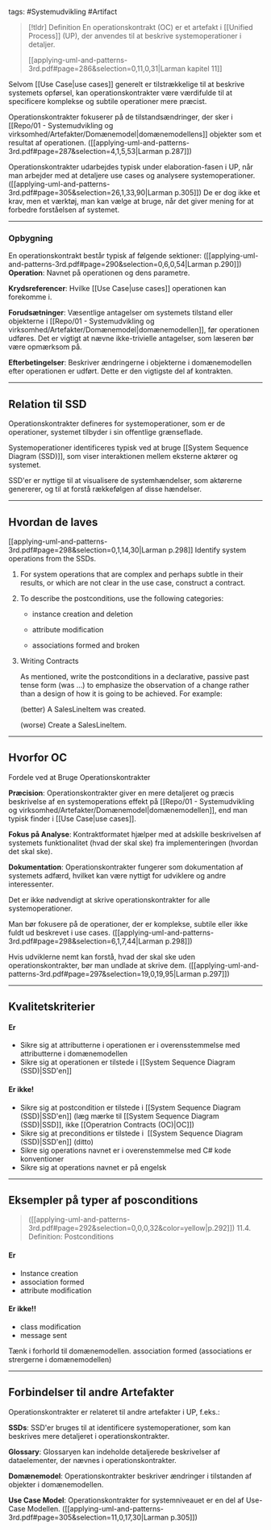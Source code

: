 tags: #Systemudvikling #Artifact
> [!tldr] Definition
> En operationskontrakt (OC) er et artefakt i [[Unified Process]] (UP), der anvendes til at beskrive systemoperationer i detaljer. 
>
> [[applying-uml-and-patterns-3rd.pdf#page=286&selection=0,11,0,31|Larman kapitel 11]]

Selvom [[Use Case|use cases]] generelt er tilstrækkelige til at beskrive systemets opførsel, kan operationskontrakter være værdifulde til at specificere komplekse og subtile operationer mere præcist. 

Operationskontrakter fokuserer på de tilstandsændringer, der sker i [[Repo/01 - Systemudvikling og virksomhed/Artefakter/Domænemodel|domænemodellens]] objekter som et resultat af operationen.
([[applying-uml-and-patterns-3rd.pdf#page=287&selection=4,1,5,53|Larman p.287]])

Operationskontrakter udarbejdes typisk under elaboration-fasen i UP, når man arbejder med at detaljere use cases og analysere systemoperationer. 
([[applying-uml-and-patterns-3rd.pdf#page=305&selection=26,1,33,90|Larman p.305]])
De er dog ikke et krav, men et værktøj, man kan vælge at bruge, når det giver mening for at forbedre forståelsen af systemet.

---

### Opbygning
En operationskontrakt består typisk af følgende sektioner:
([[applying-uml-and-patterns-3rd.pdf#page=290&selection=0,6,0,54|Larman p.290]])
**Operation**: 
Navnet på operationen og dens parametre.

**Krydsreferencer**: 
Hvilke [[Use Case|use cases]] operationen kan forekomme i.

**Forudsætninger**: 
Væsentlige antagelser om systemets tilstand eller objekterne i [[Repo/01 - Systemudvikling og virksomhed/Artefakter/Domænemodel|domænemodellen]], før operationen udføres. Det er vigtigt at nævne ikke-trivielle antagelser, som læseren bør være opmærksom på.

**Efterbetingelser**: 
Beskriver ændringerne i objekterne i domænemodellen efter operationen er udført. Dette er den vigtigste del af kontrakten.

---

## Relation til SSD
Operationskontrakter defineres for systemoperationer, som er de operationer, systemet tilbyder i sin offentlige grænseflade. 

Systemoperationer identificeres typisk ved at bruge [[System Sequence Diagram (SSD)]], som viser interaktionen mellem eksterne aktører og systemet. 

SSD'er er nyttige til at visualisere de systemhændelser, som aktørerne genererer, og til at forstå rækkefølgen af disse hændelser.

---

## Hvordan de laves
[[applying-uml-and-patterns-3rd.pdf#page=298&selection=0,1,14,30|Larman p.298]]
Identify system operations from the SSDs.

1. For system operations that are complex and perhaps subtle in their results, or which are not clear in the use case, construct a contract.

2. To describe the postconditions, use the following categories:

	- instance creation and deletion
	
	- attribute modification
	
	- associations formed and broken

3. Writing Contracts

	As mentioned, write the postconditions in a declarative, passive past tense form (was …) to emphasize the observation of a change rather than a design of how it is going to be achieved. For example:
	
	(better) A SalesLineItem was created.
	
	(worse) Create a SalesLineItem.

---

## Hvorfor OC
Fordele ved at Bruge Operationskontrakter

**Præcision**: 
Operationskontrakter giver en mere detaljeret og præcis beskrivelse af en systemoperations effekt på [[Repo/01 - Systemudvikling og virksomhed/Artefakter/Domænemodel|domænemodellen]], end man typisk finder i [[Use Case|use cases]].

**Fokus på Analyse**:
Kontraktformatet hjælper med at adskille beskrivelsen af systemets funktionalitet (hvad der skal ske) fra implementeringen (hvordan det skal ske).

**Dokumentation**:
Operationskontrakter fungerer som dokumentation af systemets adfærd, hvilket kan være nyttigt for udviklere og andre interessenter.

Det er ikke nødvendigt at skrive operationskontrakter for alle systemoperationer.

Man bør fokusere på de operationer, der er komplekse, subtile eller ikke fuldt ud beskrevet i use cases. 
([[applying-uml-and-patterns-3rd.pdf#page=298&selection=6,1,7,44|Larman p.298]])

Hvis udviklerne nemt kan forstå, hvad der skal ske uden operationskontrakter, bør man undlade at skrive dem.
([[applying-uml-and-patterns-3rd.pdf#page=297&selection=19,0,19,95|Larman p.297]])

---

## Kvalitetskriterier
#### Er
- Sikre sig at attributterne i operationen er i overensstemmelse med attributterne i domænemodellen
- Sikre sig at operationen er tilstede i [[System Sequence Diagram (SSD)|SSD'en]]
#### Er ikke!
- Sikre sig at postcondition er tilstede i [[System Sequence Diagram (SSD)|SSD'en]] (læg mærke til [[System Sequence Diagram (SSD)|SSD]], ikke [[Operatrion Contracts (OC)|OC]])
- Sikre sig at preconditions er tilstede i  [[System Sequence Diagram (SSD)|SSD'en]] (ditto)
- Sikre sig operations navnet er i overenstemmelse med C# kode konventioner
- Sikre sig at operations navnet er på engelsk

---

## Eksempler på typer af posconditions
> ([[applying-uml-and-patterns-3rd.pdf#page=292&selection=0,0,0,32&color=yellow|p.292]])
> 11.4. Definition: Postconditions

#### Er 
- Instance creation
- association formed
- attribute modification
#### Er ikke!!
- class modification
- message sent


Tænk i forhorld til domænemodellen. association formed (associations er strergerne i domænemodellen)

---

## Forbindelser til andre Artefakter
Operationskontrakter er relateret til andre artefakter i UP, f.eks.:

**SSDs**: 
SSD'er bruges til at identificere systemoperationer, som kan beskrives mere detaljeret i operationskontrakter.

**Glossary**: 
Glossaryen kan indeholde detaljerede beskrivelser af dataelementer, der nævnes i operationskontrakter.

**Domænemodel**: 
Operationskontrakter beskriver ændringer i tilstanden af objekter i domænemodellen.

**Use Case Model**: 
Operationskontrakter for systemniveauet er en del af Use-Case Modellen.
([[applying-uml-and-patterns-3rd.pdf#page=305&selection=11,0,17,30|Larman p.305]])

